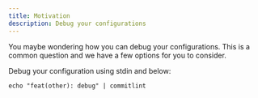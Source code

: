 ```yaml
---
title: Motivation
description: Debug your configurations
---
```


You maybe wondering how you can debug your configurations. This is a common question and we have a few options for you to consider.

Debug your configuration using stdin and below:

```console
echo "feat(other): debug" | commitlint
```
